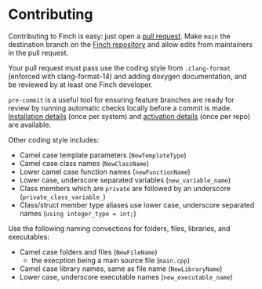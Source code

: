 # Contributing

Contributing to Finch is easy: just open a [pull
request](https://help.github.com/articles/using-pull-requests/). Make
`main` the destination branch on the [Finch
repository](https://code.ornl.gov/8s2/finch) and allow edits from
maintainers in the pull request.

Your pull request must pass use the coding style from `.clang-format`
(enforced with clang-format-14) and adding doxygen
documentation, and be reviewed by at least one Finch developer.

`pre-commit` is a useful tool for ensuring feature branches are ready for
review by running automatic checks locally before a commit is made.
[Installation details](https://pre-commit.com/#install) (once per system) and
[activation details](https://pre-commit.com/#usage) (once per repo) are
available.

Other coding style includes:
* Camel case template parameters (`NewTemplateType`)
* Camel case class names (`NewClassName`)
* Lower camel case function names (`newFunctionName`)
* Lower case, underscore separated variables (`new_variable_name`)
* Class members which are `private` are followed by an underscore (`private_class_variable_`)
* Class/struct member type aliases use lower case, underscore separated names (`using integer_type = int;`)

Use the following naming convections for folders, files, libraries, and executables:
* Camel case folders and files (`NewFileName`)
    * the execption being a main source file (`main.cpp`)
* Camel case library names, same as file name (`NewLibraryName`)
* Lower case, underscore executable names (`new_executable_name`)
